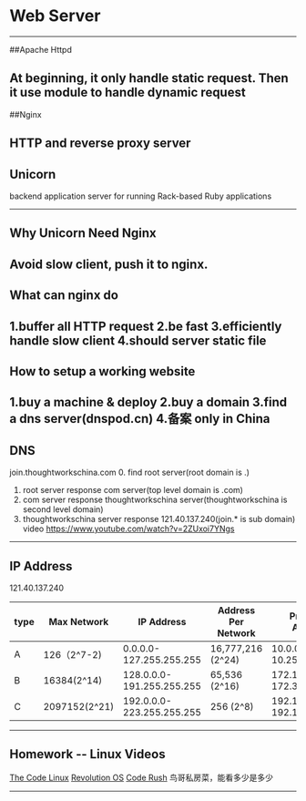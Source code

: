 # Web Server

---
##Apache Httpd

At beginning, it only handle static request. Then it use module to handle dynamic request
---
##Nginx

HTTP and reverse proxy server
---
## Unicorn
backend application server for running Rack-based Ruby applications

---
## Why Unicorn Need Nginx

Avoid slow client, push it to nginx.
---
## What can nginx do

1.buffer all HTTP request
2.be fast
3.efficiently handle slow client
4.should server static file
---
## How to setup a working website
1.buy a machine & deploy
2.buy a domain
3.find a dns server(dnspod.cn)
4.备案 only in China
---
## DNS
join.thoughtworkschina.com
0. find root server(root domain is .)
1. root server response com server(top level domain is .com)
2. com server response thoughtworkschina server(thoughtworkschina is second level domain)
3. thoughtworkschina server response 121.40.137.240(join.* is sub domain)
video https://www.youtube.com/watch?v=2ZUxoi7YNgs
---
## IP Address

121.40.137.240

| type | Max Network   | IP Address                | Address Per Network | Private IP Address          |
|------|---------------|---------------------------|---------------------|-----------------------------|
| A    | 126（2^7-2)   | 0.0.0.0-127.255.255.255   | 16,777,216 (2^24)   | 10.0.0.0-10.255.255.255     |
| B    | 16384(2^14)   | 128.0.0.0-191.255.255.255 | 65,536 (2^16)       | 172.16.0.0-172.31.255.255   |
| C    | 2097152(2^21) | 192.0.0.0-223.255.255.255 | 256 (2^8)           | 192.168.0.0-192.168.255.255 |

---
## Homework -- Linux Videos

[The Code Linux](http://v.youku.com/v_show/id_XMTI3MDQ1NjM2.html)
[Revolution OS](http://v.youku.com/v_show/id_XNjQ0ODk2Nzgw.html)
[Code Rush](http://v.youku.com/v_show/id_XNjA2NDI2MTUy.html)
鸟哥私房菜，能看多少是多少

---
